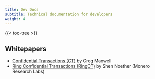 ```yaml
---
title: Dev Docs
subtitle: Technical documentation for developers
weight: 4
---
```


{{< toc-tree >}}


## Whitepapers

- [Confidential Transactions (CT)](https://bitcointalk.org/index.php?topic=279249.0) by Greg Maxwell
- [Ring Confidential Transactions (RingCT)](https://eprint.iacr.org/2015/1098.pdf) by Shen Noether (Monero Research Labs)
